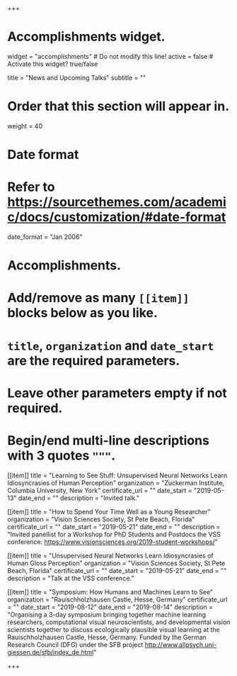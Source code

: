 +++
# Accomplishments widget.
widget = "accomplishments"  # Do not modify this line!
active = false  # Activate this widget? true/false

title = "News and Upcoming Talks"
subtitle = ""

# Order that this section will appear in.
weight = 40

# Date format
#   Refer to https://sourcethemes.com/academic/docs/customization/#date-format
date_format = "Jan 2006"

# Accomplishments.
#   Add/remove as many `[[item]]` blocks below as you like.
#   `title`, `organization` and `date_start` are the required parameters.
#   Leave other parameters empty if not required.
#   Begin/end multi-line descriptions with 3 quotes `"""`.

[[item]]
  title = "Learning to See Stuff: Unsupervised Neural Networks Learn Idiosyncrasies of Human Perception"
  organization = "Zuckerman Institute, Columbia University, New York"
  certificate_url = ""
  date_start = "2019-05-13"
  date_end = ""
  description = "Invited talk."

[[item]]
  title = "How to Spend Your Time Well as a Young Researcher"
  organization = "Vision Sciences Society, St Pete Beach, Florida"
  certificate_url = ""
  date_start = "2019-05-21"
  date_end = ""
  description = "Invited panellist for a Workshop for PhD Students and Postdocs the VSS conference: https://www.visionsciences.org/2019-student-workshops/"
  
[[item]]
  title = "Unsupervised Neural Networks Learn Idiosyncrasies of Human Gloss Perception"
  organization = "Vision Sciences Society, St Pete Beach, Florida"
  certificate_url = ""
  date_start = "2019-05-21"
  date_end = ""
  description = "Talk at the VSS conference."
  
[[item]]
  title = "Symposium: How Humans and Machines Learn to See"
  organization = "Rauischholzhausen Castle, Hesse, Germany"
  certificate_url = ""
  date_start = "2019-08-12"
  date_end = "2019-08-14"
  description = "Organising a 3-day symposium bringing together machine learning researchers, computational visual neuroscientists, and developmental vision scientists together to discuss ecologically plausible visual learning at the Rauischholzhausen Castle, Hesse, Germany. Funded by the German Research Council (DFG) under the SFB project http://www.allpsych.uni-giessen.de/sfb/index_de.html"

+++

